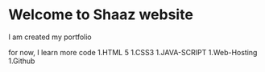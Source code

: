 # Welcome to Shaaz website

I am created my portfolio

for now, I learn more code
1.HTML 5
1.CSS3
1.JAVA-SCRIPT
1.Web-Hosting
1.Github


